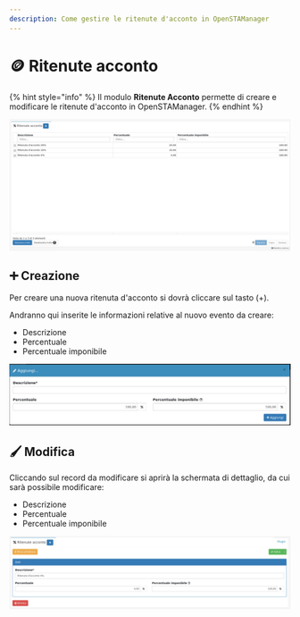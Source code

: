 ```yaml
---
description: Come gestire le ritenute d'acconto in OpenSTAManager
---
```


# 🪙 Ritenute acconto

{% hint style="info" %}
Il modulo **Ritenute Acconto** permette di creare e modificare le ritenute d'acconto in OpenSTAManager.
{% endhint %}

![](<../../../../.gitbook/assets/image (240).png>)

## ➕ Creazione

Per creare una nuova ritenuta d'acconto si dovrà cliccare sul tasto (+).

Andranno qui inserite le informazioni relative al nuovo evento da creare:

* Descrizione
* Percentuale
* Percentuale imponibile

![](<../../../../.gitbook/assets/image (38).png>)

## 🖌️ Modifica

Cliccando sul record da modificare si aprirà la schermata di dettaglio, da cui sarà possibile modificare:

* Descrizione
* Percentuale
* Percentuale imponibile

![](<../../../../.gitbook/assets/image (60).png>)
